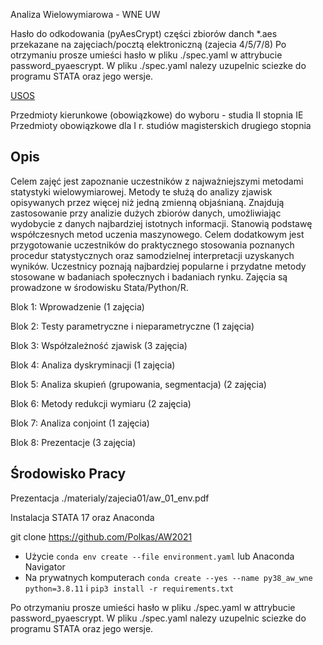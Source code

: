 Analiza Wielowymiarowa - WNE UW

Hasło do odkodowania (pyAesCrypt) części zbiorów danch *.aes przekazane na zajęciach/pocztą elektroniczną (zajecia 4/5/7/8)
Po otrzymaniu prosze umieści hasło w pliku ./spec.yaml w attrybucie password_pyaescrypt.
W pliku ./spec.yaml nalezy uzupelnic sciezke do programu STATA oraz jego wersje.

[USOS](https://usosweb.wne.uw.edu.pl/kontroler.php?_action=actionx:katalog2/przedmioty/pokazPrzedmiot\(prz_kod:2400-M1IiEPKAW\))

Przedmioty kierunkowe (obowiązkowe) do wyboru - studia II stopnia IE  
Przedmioty obowiązkowe dla I r. studiów magisterskich drugiego stopnia  

## Opis

Celem zajęć jest zapoznanie uczestników z najważniejszymi metodami statystyki wielowymiarowej. Metody te służą do analizy zjawisk opisywanych przez więcej niż jedną zmienną objaśnianą. Znajdują zastosowanie przy analizie dużych zbiorów danych, umożliwiając wydobycie z danych najbardziej istotnych informacji. Stanowią podstawę współczesnych metod uczenia maszynowego. Celem dodatkowym jest przygotowanie uczestników do praktycznego stosowania poznanych procedur statystycznych oraz samodzielnej interpretacji uzyskanych wyników. Uczestnicy poznają najbardziej popularne i przydatne metody stosowane w badaniach społecznych i badaniach rynku. Zajęcia są prowadzone w środowisku Stata/Python/R.

Blok 1: Wprowadzenie (1 zajęcia)

Blok 2: Testy parametryczne i nieparametryczne (1 zajęcia)

Blok 3: Współzależność zjawisk (3 zajęcia)

Blok 4: Analiza dyskryminacji (1 zajęcia)

Blok 5: Analiza skupień (grupowania, segmentacja) (2 zajęcia)

Blok 6: Metody redukcji wymiaru (2 zajęcia)

Blok 7: Analiza conjoint (1 zajęcia)

Blok 8: Prezentacje (3 zajęcia)

## Środowisko Pracy

Prezentacja ./materialy/zajecia01/aw_01_env.pdf

Instalacja STATA 17 oraz Anaconda

git clone https://github.com/Polkas/AW2021

- Użycie `conda env create --file environment.yaml` lub Anaconda Navigator
- Na prywatnych komputerach `conda create --yes --name py38_aw_wne python=3.8.11` i `pip3 install -r requirements.txt`

Po otrzymaniu prosze umieści hasło w pliku ./spec.yaml w attrybucie password_pyaescrypt.
W pliku ./spec.yaml nalezy uzupelnic sciezke do programu STATA oraz jego wersje.